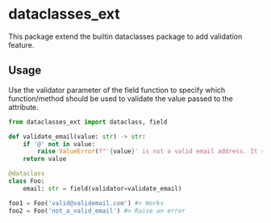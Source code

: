 # dataclasses_ext

This package extend the builtin dataclasses package to add validation feature.

## Usage

Use the validator parameter of the field function to specify which function/method should be used to validate the value passed to the attribute.

```python
from dataclasses_ext import dataclass, field

def validate_email(value: str) -> str:
    if '@' not in value:
        raise ValueError(f"'{value}' is not a valid email address. It should contain a @ character.")
    return value

@dataclass
class Foo:
    email: str = field(validator=validate_email)

foo1 = Foo('valid@validemail.com') #> Works
foo2 = Foo('not_a_valid_email') #> Raise an error
```